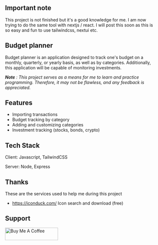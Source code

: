 ## Important note
This project is not finished but it's a good knowledge for me.
I am now trying to do the same tool with nextjs / react.
I will post this soon as this is so easy and fun to use tailwindcss, nextui etc.

## Budget planner

Budget planner is an application designed to track one's budget on a monthly, quarterly, or yearly basis, as well as by categories. Additionally, this application will be capable of monitoring investments.

*__Note__ : This project serves as a means for me to learn and practice programming. Therefore, it may not be flawless, and any feedback is appreciated.*

## Features

- Importing transactions
- Budget tracking by category
- Adding and customizing categories
- Investment tracking (stocks, bonds, crypto)


## Tech Stack

Client: Javascript, TailwindCSS

Server: Node, Express

## Thanks
These are the services used to help me during this project
- https://iconduck.com/ Icon search and download (free)

## Support
<a href="https://www.buymeacoffee.com/bisol" target="_blank"><img src="https://cdn.buymeacoffee.com/buttons/default-orange.png" alt="Buy Me A Coffee" height="41" width="174"></a>